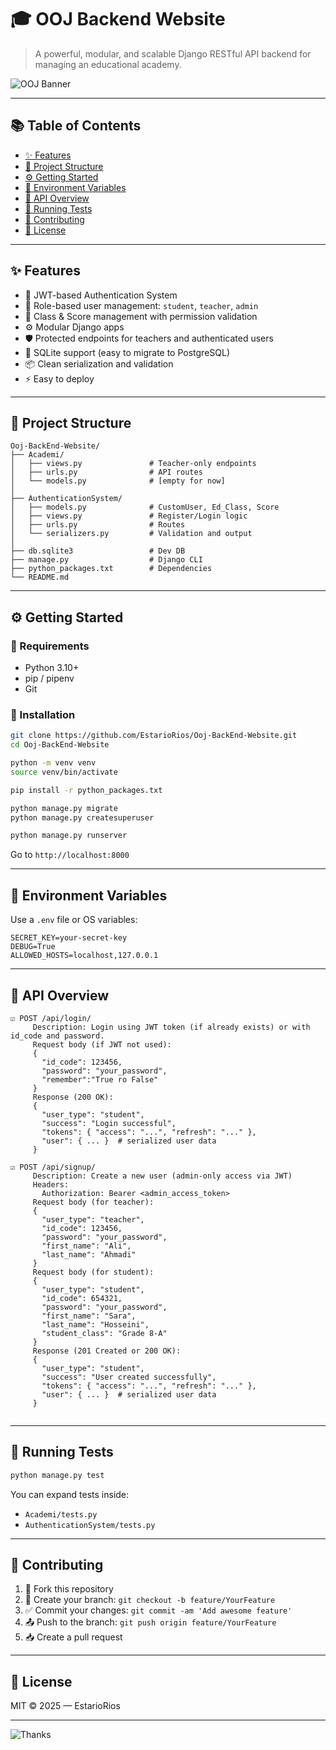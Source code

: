 
# 🎓 OOJ Backend Website

> A powerful, modular, and scalable Django RESTful API backend for managing an educational academy.

![OOJ Banner](https://media.giphy.com/media/26xBI73gWquCBBCDe/giphy.gif)

---

## 📚 Table of Contents

- [✨ Features](#-features)
- [📁 Project Structure](#-project-structure)
- [⚙️ Getting Started](#-getting-started)
- [🔐 Environment Variables](#-environment-variables)
- [📡 API Overview](#-api-overview)
- [🧪 Running Tests](#-running-tests)
- [🤝 Contributing](#-contributing)
- [📝 License](#-license)

---

## ✨ Features

- 🔐 JWT-based Authentication System
- 👥 Role-based user management: `student`, `teacher`, `admin`
- 🏫 Class & Score management with permission validation
- ⚙️ Modular Django apps
- 🛡️ Protected endpoints for teachers and authenticated users
- 💾 SQLite support (easy to migrate to PostgreSQL)
- 📦 Clean serialization and validation
- ⚡ Easy to deploy

---

## 📁 Project Structure

```
Ooj-BackEnd-Website/
├── Academi/
│   ├── views.py               # Teacher-only endpoints
│   ├── urls.py                # API routes
│   └── models.py              # [empty for now]
│
├── AuthenticationSystem/
│   ├── models.py              # CustomUser, Ed_Class, Score
│   ├── views.py               # Register/Login logic
│   ├── urls.py                # Routes
│   └── serializers.py         # Validation and output
│
├── db.sqlite3                 # Dev DB
├── manage.py                  # Django CLI
├── python_packages.txt        # Dependencies
└── README.md
```

---

## ⚙️ Getting Started

### 🧰 Requirements

- Python 3.10+
- pip / pipenv
- Git

### 🚀 Installation

```bash
git clone https://github.com/EstarioRios/Ooj-BackEnd-Website.git
cd Ooj-BackEnd-Website

python -m venv venv
source venv/bin/activate

pip install -r python_packages.txt

python manage.py migrate
python manage.py createsuperuser

python manage.py runserver
```

Go to `http://localhost:8000`

---

## 🔐 Environment Variables

Use a `.env` file or OS variables:

```env
SECRET_KEY=your-secret-key
DEBUG=True
ALLOWED_HOSTS=localhost,127.0.0.1
```

---

## 📡 API Overview

```
☑️ POST /api/login/
     Description: Login using JWT token (if already exists) or with id_code and password.
     Request body (if JWT not used):
     {
       "id_code": 123456,
       "password": "your_password",
       "remember":"True ro False"
     }
     Response (200 OK):
     {
       "user_type": "student",
       "success": "Login successful",
       "tokens": { "access": "...", "refresh": "..." },
       "user": { ... }  # serialized user data
     }

☑️ POST /api/signup/
     Description: Create a new user (admin-only access via JWT)
     Headers:
       Authorization: Bearer <admin_access_token>
     Request body (for teacher):
     {
       "user_type": "teacher",
       "id_code": 123456,
       "password": "your_password",
       "first_name": "Ali",
       "last_name": "Ahmadi"
     }
     Request body (for student):
     {
       "user_type": "student",
       "id_code": 654321,
       "password": "your_password",
       "first_name": "Sara",
       "last_name": "Hosseini",
       "student_class": "Grade 8-A"
     }
     Response (201 Created or 200 OK):
     {
       "user_type": "student",
       "success": "User created successfully",
       "tokens": { "access": "...", "refresh": "..." },
       "user": { ... }  # serialized user data
     }


```
---

## 🧪 Running Tests

```bash
python manage.py test
```

You can expand tests inside:
- `Academi/tests.py`
- `AuthenticationSystem/tests.py`

---

## 🤝 Contributing

1. 🍴 Fork this repository
2. 🌿 Create your branch: `git checkout -b feature/YourFeature`
3. ✅ Commit your changes: `git commit -am 'Add awesome feature'`
4. 📤 Push to the branch: `git push origin feature/YourFeature`
5. 📥 Create a pull request

---

## 📝 License

MIT © 2025 — EstarioRios

---

![Thanks](https://media.giphy.com/media/3o7btPCcdNniyf0ArS/giphy.gif)
